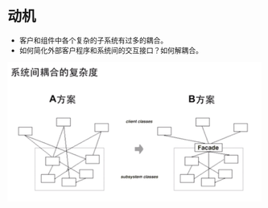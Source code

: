 # 动机

* 客户和组件中各个复杂的子系统有过多的耦合。
* 如何简化外部客户程序和系统间的交互接口？如何解耦合。



![image](https://github.com/wangdongyu1989/Design-pattern/blob/master/image/Facade2.png)
